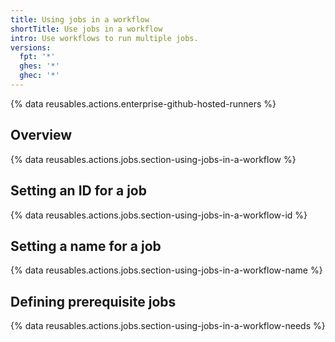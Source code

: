 ```yaml
---
title: Using jobs in a workflow
shortTitle: Use jobs in a workflow
intro: Use workflows to run multiple jobs.
versions:
  fpt: '*'
  ghes: '*'
  ghec: '*'
---
```


{% data reusables.actions.enterprise-github-hosted-runners %}

## Overview

{% data reusables.actions.jobs.section-using-jobs-in-a-workflow %}

## Setting an ID for a job

{% data reusables.actions.jobs.section-using-jobs-in-a-workflow-id %}

## Setting a name for a job

{% data reusables.actions.jobs.section-using-jobs-in-a-workflow-name %}

## Defining prerequisite jobs

{% data reusables.actions.jobs.section-using-jobs-in-a-workflow-needs %}
